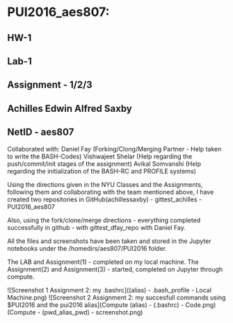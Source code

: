 # PUI2016_aes807:

## HW-1
## Lab-1
## Assignment - 1/2/3

## Achilles Edwin Alfred Saxby
## NetID - aes807

Collaborated with:
    Daniel Fay (Forking/Clong/Merging Partner - Help taken to write the BASH-Codes)
    Vishwajeet Shelar (Help regarding the push/commit/init stages of the assignment)
    Avikal Somvanshi (Help regarding the initialization of the BASH-RC and PROFILE systems)
    
Using the directions given in the NYU Classes and the Assignments, following them and collaborating with the team mentioned above, I have created two repositories in GitHub(achillessaxby)
    - gittest_achilles
    - PUI2016_aes807

Also, using the fork/clone/merge directions - everything completed successfully in github - with gittest_dfay_repo with Daniel Fay.

All the files and screenshots have been taken and stored in the Jupyter notebooks under the /homedirs/aes807/PUI2016 folder.

The LAB and Assignment(1) - completed on my local machine.
The Assignment(2) and Assignment(3) - started, completed on Jupyter through compute.

![Screenshot 1 Assignment 2: my .bashrc]((alias) - .bash_profile - Local Machine.png)
![Screenshot 2 Assignment 2: my succesfull commands using $PUI2016 and the pui2016 alias](Compute (alias) - (.bashrc) - Code.png)
(Compute - (pwd_alias_pwd) - screenshot.png)
